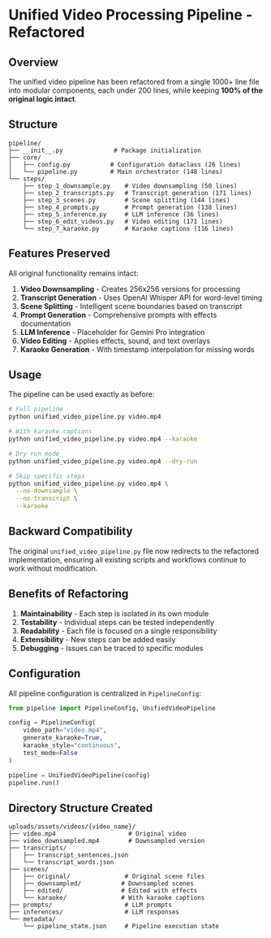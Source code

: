 # Unified Video Processing Pipeline - Refactored

## Overview
The unified video pipeline has been refactored from a single 1000+ line file into modular components, each under 200 lines, while keeping **100% of the original logic intact**.

## Structure

```
pipeline/
├── __init__.py              # Package initialization
├── core/
│   ├── config.py           # Configuration dataclass (26 lines)
│   └── pipeline.py         # Main orchestrator (148 lines)
└── steps/
    ├── step_1_downsample.py    # Video downsampling (50 lines)
    ├── step_2_transcripts.py   # Transcript generation (171 lines)
    ├── step_3_scenes.py        # Scene splitting (144 lines)
    ├── step_4_prompts.py       # Prompt generation (138 lines)
    ├── step_5_inference.py     # LLM inference (36 lines)
    ├── step_6_edit_videos.py   # Video editing (171 lines)
    └── step_7_karaoke.py       # Karaoke captions (116 lines)
```

## Features Preserved

All original functionality remains intact:

1. **Video Downsampling** - Creates 256x256 versions for processing
2. **Transcript Generation** - Uses OpenAI Whisper API for word-level timing
3. **Scene Splitting** - Intelligent scene boundaries based on transcript
4. **Prompt Generation** - Comprehensive prompts with effects documentation
5. **LLM Inference** - Placeholder for Gemini Pro integration
6. **Video Editing** - Applies effects, sound, and text overlays
7. **Karaoke Generation** - With timestamp interpolation for missing words

## Usage

The pipeline can be used exactly as before:

```bash
# Full pipeline
python unified_video_pipeline.py video.mp4

# With karaoke captions
python unified_video_pipeline.py video.mp4 --karaoke

# Dry run mode
python unified_video_pipeline.py video.mp4 --dry-run

# Skip specific steps
python unified_video_pipeline.py video.mp4 \
  --no-downsample \
  --no-transcript \
  --karaoke
```

## Backward Compatibility

The original `unified_video_pipeline.py` file now redirects to the refactored implementation, ensuring all existing scripts and workflows continue to work without modification.

## Benefits of Refactoring

1. **Maintainability** - Each step is isolated in its own module
2. **Testability** - Individual steps can be tested independently
3. **Readability** - Each file is focused on a single responsibility
4. **Extensibility** - New steps can be added easily
5. **Debugging** - Issues can be traced to specific modules

## Configuration

All pipeline configuration is centralized in `PipelineConfig`:

```python
from pipeline import PipelineConfig, UnifiedVideoPipeline

config = PipelineConfig(
    video_path="video.mp4",
    generate_karaoke=True,
    karaoke_style="continuous",
    test_mode=False
)

pipeline = UnifiedVideoPipeline(config)
pipeline.run()
```

## Directory Structure Created

```
uploads/assets/videos/{video_name}/
├── video.mp4                    # Original video
├── video_downsampled.mp4        # Downsampled version
├── transcripts/
│   ├── transcript_sentences.json
│   └── transcript_words.json
├── scenes/
│   ├── original/               # Original scene files
│   ├── downsampled/           # Downsampled scenes
│   ├── edited/                # Edited with effects
│   └── karaoke/               # With karaoke captions
├── prompts/                    # LLM prompts
├── inferences/                 # LLM responses
└── metadata/
    └── pipeline_state.json     # Pipeline execution state
```